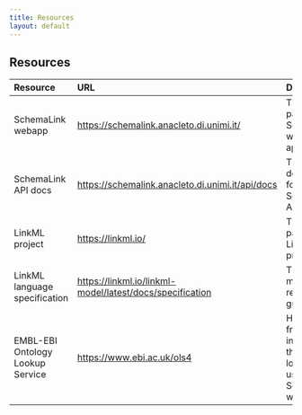 ```yaml
---
title: Resources
layout: default
---
```


## Resources

| Resource                         | URL                                                        | Description                                                                          |
| :------------------------------- | :--------------------------------------------------------- | :----------------------------------------------------------------------------------- |
| SchemaLink webapp                | <https://schemalink.anacleto.di.unimi.it/>                 | The home page for the SchemaLink web application.                                    |
| SchemaLink API docs              | <https://schemalink.anacleto.di.unimi.it/api/docs>         | The API documentation for the SchemaLink API.                                        |
| LinkML project                   | <https://linkml.io/>                                       | The home page for the LinkML project.                                                |
| LinkML language specification    | <https://linkml.io/linkml-model/latest/docs/specification> | The LinkML metamodel reference guide.                                                |
| EMBL-EBI Ontology Lookup Service | <https://www.ebi.ac.uk/ols4>                               | Human-friendly interface to the ontology lookup service used by Schemalink's webapp. |

